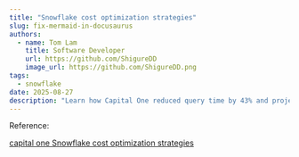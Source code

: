 ```yaml
---
title: "Snowflake cost optimization strategies"
slug: fix-mermaid-in-docusaurus
authors:
  - name: Tom Lam
    title: Software Developer
    url: https://github.com/ShigureDD
    image_url: https://github.com/ShigureDD.png
tags:
  - snowflake
date: 2025-08-27
description: "Learn how Capital One reduced query time by 43% and projected Snowflake compute costs by 27%."
---
```


Reference:

[capital one Snowflake cost optimization strategies](https://www.capitalone.com/software/blog/snowflake-cost-optimization/)
